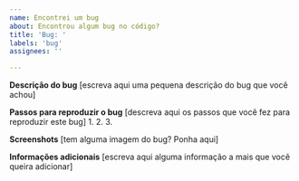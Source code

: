 ```yaml
---
name: Encontrei um bug
about: Encontrou algum bug no código?
title: 'Bug: '
labels: 'bug'
assignees: ''

---
```


**Descrição do bug**
[escreva aqui uma pequena descrição do bug que você achou]

**Passos para reproduzir o bug**
[descreva aqui os passos que você fez para reproduzir este bug]
1. 
2. 
3. 

**Screenshots**
[tem alguma imagem do bug? Ponha aqui]

**Informações adicionais**
[escreva aqui alguma informação a mais que você queira adicionar]
